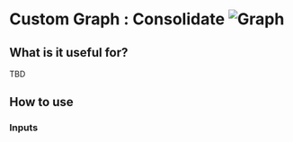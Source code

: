 # Custom Graph : Consolidate ![Graph](https://img.shields.io/badge/Graph-37a573)

## What is it useful for?
TBD

## How to use
### Inputs